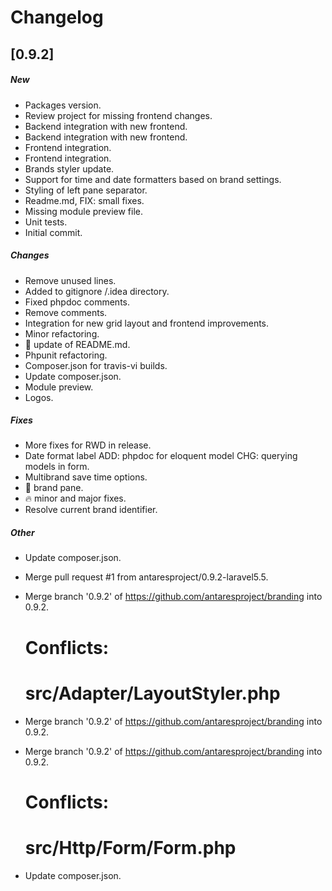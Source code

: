 # Changelog


## [0.9.2]

##### New

* Packages version. 
* Review project for missing frontend changes. 
* Backend integration with new frontend. 
* Backend integration with new frontend. 
* Frontend integration. 
* Frontend integration. 
* Brands styler update. 
* Support for time and date formatters based on brand settings. 
* Styling of left pane separator. 
* Readme.md, FIX: small fixes. 
* Missing module preview file. 
* Unit tests. 
* Initial commit. 

##### Changes

* Remove unused lines. 
* Added to gitignore /.idea directory. 
* Fixed phpdoc comments. 
* Remove comments. 
* Integration for new grid layout and frontend improvements. 
* Minor refactoring. 
* :book: update of README.md. 
* Phpunit refactoring. 
* Composer.json for travis-vi builds. 
* Update composer.json. 
* Module preview. 
* Logos. 

##### Fixes

* More fixes for RWD in release. 
* Date format label ADD: phpdoc for eloquent model CHG: querying models in form. 
* Multibrand save time options. 
* :eyes: brand pane. 
* :fire: minor and major fixes. 
* Resolve current brand identifier. 

##### Other

* Update composer.json. 
* Merge pull request #1 from antaresproject/0.9.2-laravel5.5. 
* Merge branch '0.9.2' of https://github.com/antaresproject/branding into 0.9.2. 

  # Conflicts:
  #	src/Adapter/LayoutStyler.php

* Merge branch '0.9.2' of https://github.com/antaresproject/branding into 0.9.2. 
* Merge branch '0.9.2' of https://github.com/antaresproject/branding into 0.9.2. 

  # Conflicts:
  #	src/Http/Form/Form.php

* Update composer.json. 

